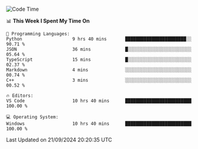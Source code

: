 
<!--START_SECTION:waka-->
![Code Time](http://img.shields.io/badge/Code%20Time-724%20hrs%2044%20mins-blue)

📊 **This Week I Spent My Time On** 

```text
💬 Programming Languages: 
Python                   9 hrs 40 mins       ███████████████████████░░   90.71 % 
JSON                     36 mins             █░░░░░░░░░░░░░░░░░░░░░░░░   05.64 % 
TypeScript               15 mins             █░░░░░░░░░░░░░░░░░░░░░░░░   02.37 % 
Markdown                 4 mins              ░░░░░░░░░░░░░░░░░░░░░░░░░   00.74 % 
C++                      3 mins              ░░░░░░░░░░░░░░░░░░░░░░░░░   00.52 % 

🔥 Editors: 
VS Code                  10 hrs 40 mins      █████████████████████████   100.00 % 

💻 Operating System: 
Windows                  10 hrs 40 mins      █████████████████████████   100.00 % 
```


 Last Updated on 21/09/2024 20:20:35 UTC
<!--END_SECTION:waka-->
